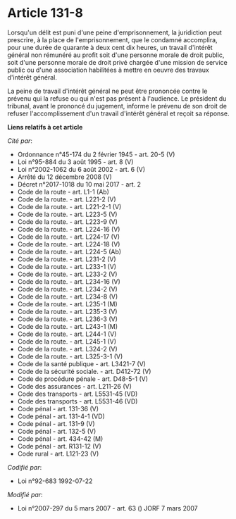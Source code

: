 # Article 131-8

Lorsqu'un délit est puni d'une peine d'emprisonnement, la juridiction peut prescrire, à la place de l'emprisonnement, que le
condamné accomplira, pour une durée de quarante à deux cent dix heures, un travail d'intérêt général non rémunéré au profit
soit d'une personne morale de droit public, soit d'une personne morale de droit privé chargée d'une mission de service public
ou d'une association habilitées à mettre en oeuvre des travaux d'intérêt général.

La peine de travail d'intérêt général ne peut être prononcée contre le prévenu qui la refuse ou qui n'est pas présent à
l'audience. Le président du tribunal, avant le prononcé du jugement, informe le prévenu de son droit de refuser
l'accomplissement d'un travail d'intérêt général et reçoit sa réponse.

**Liens relatifs à cet article**

_Cité par_:

  - Ordonnance n°45-174 du 2 février 1945 - art. 20-5 (V)
  - Loi n°95-884 du 3 août 1995 - art. 8 (V)
  - Loi n°2002-1062 du 6 août 2002 - art. 6 (V)
  - Arrêté du 12 décembre 2008 (V)
  - Décret n°2017-1018 du 10 mai 2017 - art. 2
  - Code de la route - art. L1-1 (Ab)
  - Code de la route. - art. L221-2 (V)
  - Code de la route. - art. L221-2-1 (V)
  - Code de la route. - art. L223-5 (V)
  - Code de la route. - art. L223-9 (V)
  - Code de la route. - art. L224-16 (V)
  - Code de la route. - art. L224-17 (V)
  - Code de la route. - art. L224-18 (V)
  - Code de la route. - art. L224-5 (Ab)
  - Code de la route. - art. L231-2 (V)
  - Code de la route. - art. L233-1 (V)
  - Code de la route. - art. L233-2 (V)
  - Code de la route. - art. L234-16 (V)
  - Code de la route. - art. L234-2 (V)
  - Code de la route. - art. L234-8 (V)
  - Code de la route. - art. L235-1 (M)
  - Code de la route. - art. L235-3 (V)
  - Code de la route. - art. L236-3 (V)
  - Code de la route. - art. L243-1 (M)
  - Code de la route. - art. L244-1 (V)
  - Code de la route. - art. L245-1 (V)
  - Code de la route. - art. L324-2 (V)
  - Code de la route. - art. L325-3-1 (V)
  - Code de la santé publique - art. L3421-7 (V)
  - Code de la sécurité sociale. - art. D412-72 (V)
  - Code de procédure pénale - art. D48-5-1 (V)
  - Code des assurances - art. L211-26 (V)
  - Code des transports - art. L5531-45 (VD)
  - Code des transports - art. L5531-46 (VD)
  - Code pénal - art. 131-36 (V)
  - Code pénal - art. 131-4-1 (VD)
  - Code pénal - art. 131-9 (V)
  - Code pénal - art. 132-5 (V)
  - Code pénal - art. 434-42 (M)
  - Code pénal - art. R131-12 (V)
  - Code rural - art. L121-23 (V)

_Codifié par_:

  - Loi n°92-683 1992-07-22

_Modifié par_:

  - Loi n°2007-297 du 5 mars 2007 - art. 63 () JORF 7 mars 2007
